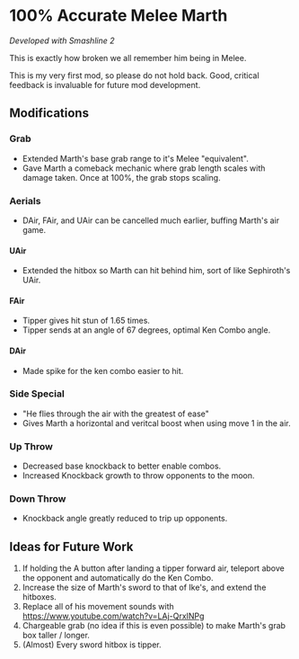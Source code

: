 # 100% Accurate Melee Marth 

*Developed with Smashline 2*

This is exactly how broken we all remember him being in Melee.

This is my very first mod, so please do not hold back. Good, critical feedback is 
invaluable for future mod development.

## Modifications

### Grab

- Extended Marth's base grab range to it's Melee "equivalent". 
- Gave Marth a comeback mechanic where grab length scales with damage taken. Once at 100%, 
the grab stops scaling.

### Aerials

- DAir, FAir, and UAir can be cancelled much earlier, buffing Marth's air game. 

#### UAir 

- Extended the hitbox so Marth can hit behind him, sort of like Sephiroth's UAir.

#### FAir 

- Tipper gives hit stun of 1.65 times. 
- Tipper sends at an angle of 67 degrees, optimal Ken Combo angle.

#### DAir 

- Made spike for the ken combo easier to hit. 

### Side Special

- "He flies through the air with the greatest of ease"
- Gives Marth a horizontal and veritcal boost when using move 1 in the air. 

### Up Throw

- Decreased base knockback to better enable combos.
- Increased Knockback growth to throw opponents to the moon.

### Down Throw
- Knockback angle greatly reduced to trip up opponents.


## Ideas for Future Work

1) If holding the A button after landing a tipper forward air, teleport above the 
opponent and automatically do the Ken Combo.
2) Increase the size of Marth's sword to that of Ike's, and extend the hitboxes.
3) Replace all of his movement sounds with https://www.youtube.com/watch?v=LAj-QrxINPg
4) Chargeable grab (no idea if this is even possible) to make Marth's grab box taller / longer.
5) (Almost) Every sword hitbox is tipper.
